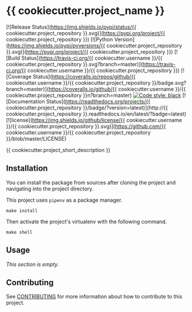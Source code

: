# {{ cookiecutter.project_name }}

[![Release Status](https://img.shields.io/pypi/status/{{ cookiecutter.project_repository }}.svg)](https://pypi.org/project/{{ cookiecutter.project_repository }})
[![Python Version](https://img.shields.io/pypi/pyversions/{{ cookiecutter.project_repository }}.svg)](https://pypi.org/project/{{ cookiecutter.project_repository }})
[![Build Status](https://travis-ci.org/{{ cookiecutter.username }}/{{ cookiecutter.project_repository }}.svg?branch=master)](https://travis-ci.org/{{ cookiecutter.username }}/{{ cookiecutter.project_repository }})
[![Coverage Status](https://coveralls.io/repos/github/{{ cookiecutter.username }}/{{ cookiecutter.project_repository }}/badge.svg?branch=master)](https://coveralls.io/github/{{ cookiecutter.username }}/{{ cookiecutter.project_repository }}n?branch=master)
[![Code style: black](https://img.shields.io/badge/code%20style-black-000000.svg)](https://github.com/ambv/black)
[![Documentation Status](https://readthedocs.org/projects/{{ cookiecutter.project_repository }}/badge/?version=latest)](http://{{ cookiecutter.project_repository }}.readthedocs.io/en/latest/?badge=latest)
[![license](https://img.shields.io/github/license/{{ cookiecutter.username }}/{{ cookiecutter.project_repository }}.svg)](https://github.com/{{ cookiecutter.username }}/{{ cookiecutter.project_repository }}/blob/master/LICENSE)

{{ cookiecutter.project_short_description }}

## Installation

You can install the package from sources after cloning the project and navigating into the project directory.

This project uses `pipenv` as a package manager.

```
make install
```

Then activate the project's virtualenv with the following command.

```
make shell
```

## Usage

*This section is empty.*

## Contributing

See [CONTRIBUTING](CONTRIBUTING.md) for more information about how to contribute to this project.
